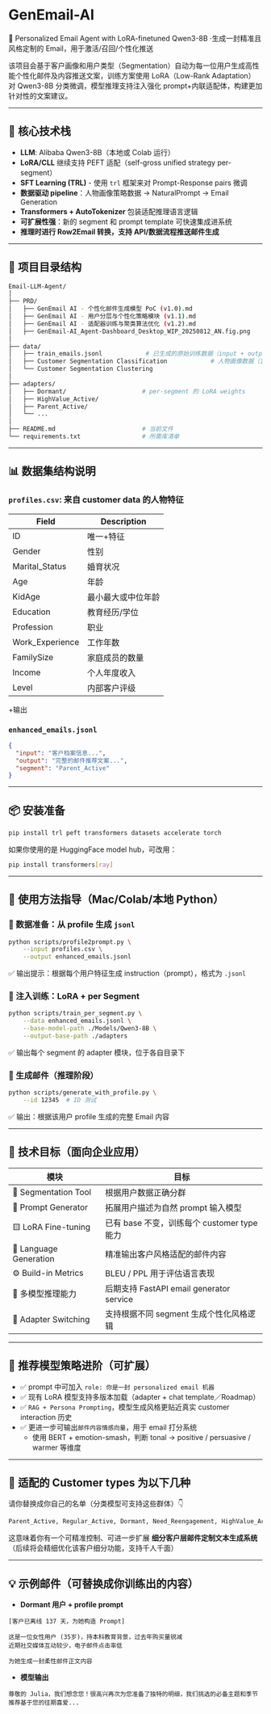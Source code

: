 # GenEmail-AI

📨 Personalized Email Agent with LoRA-finetuned Qwen3-8B
·生成一封精准且风格定制的 Email，用于激活/召回/个性化推送

该项目会基于客户画像和用户类型（Segmentation）自动为每一位用户生成高性能个性化邮件及内容推送文案，训练方案使用 LoRA（Low-Rank Adaptation） 对 Qwen3-8B 分类微调，模型推理支持注入强化 prompt+内联适配体，构建更加针对性的文案建议。

---

## 🧠 核心技术栈

- **LLM**: Alibaba Qwen3-8B（本地或 Colab 运行）
- **LoRA/CLL** 继续支持 PEFT 适配（self-gross unified strategy per-segment）
- **SFT Learning (TRL)** - 使用 `trl` 框架来对 Prompt-Response pairs 微调
- **数据驱动 pipeline**：人物画像策略数据 → NaturalPrompt → Email Generation
- **Transformers + AutoTokenizer** 包装适配推理语言逻辑
- **可扩展性强**：新的 segment 和 prompt template 可快速集成进系统
- **推理时进行 Row2Email 转换，支持 API/数据流程推送邮件生成**

---

## 📁 项目目录结构

```bash
Email-LLM-Agent/
│
├── PRD/
│   ├── GenEmail AI - 个性化邮件生成模型 PoC (v1.0).md
│   ├── GenEmail AI - 用户分层与个性化策略模块 (v1.1).md
│   ├── GenEmail AI - 适配器训练与聚类算法优化 (v1.2).md
│   ├── GenEmail-AI_Agent-Dashboard_Desktop_WIP_20250812_AN.fig.png
│
├── data/
│   ├── train_emails.jsonl            # 已生成的原始训练数据（input + output + segment）
│   ├── Customer Segmentation Classification            # 人物画像数据（含 ID, Age, KidAge, Profession ...）
│   └── Customer Segmentation Clustering
│
├── adapters/
│   ├── Dormant/                     # per-segment 的 LoRA weights
│   ├── HighValue_Active/
│   ├── Parent_Active/
│   └── ...
│
├── README.md                        # 当前文件
└── requirements.txt                 # 所需库清单
```

---

## 📊 数据集结构说明

### `profiles.csv`: 来自 customer data 的人物特征

| Field | Description |
|-------|-------------|
| ID | 唯一+特征 |
| Gender | 性别 |
| Marital_Status | 婚育状况 |
| Age | 年龄 |
| KidAge | 最小最大或中位年龄 |
| Education | 教育经历/学位 |
| Profession | 职业 |
| Work_Experience | 工作年数 |
| FamilySize | 家庭成员的数量 |
| Income | 个人年度收入 |
|Level | 内部客户评级 |
+输出

### `enhanced_emails.jsonl`

```json
{
  "input": "客户档案信息...",
  "output": "完整的邮件推荐文案...",
  "segment": "Parent_Active"
}
```

---

## 📦 安装准备

```bash
pip install trl peft transformers datasets accelerate torch
```

如果你使用的是 HuggingFace model hub，可改用：

```bash
pip install transformers[ray]
```

---

## 🔧 使用方法指导（Mac/Colab/本地 Python）

### 🧵 数据准备：从 profile 生成 `jsonl`

```bash
python scripts/profile2prompt.py \
    --input profiles.csv \
    --output enhanced_emails.jsonl
```

✅ 输出提示：根据每个用户特征生成 instruction（prompt），格式为 `.jsonl`

### 🔧 注入训练：LoRA + per Segment

```bash
python scripts/train_per_segment.py \
    --data enhanced_emails.jsonl \
    --base-model-path ./Models/Qwen3-8B \
    --output-base-path ./adapters
```

✅ 输出每个 segment 的 adapter 模块，位于各自目录下

### 🤖 生成邮件（推理阶段）

```bash
python scripts/generate_with_profile.py \
    --id 12345  # ID 测试
```

✅ 输出：根据该用户 profile 生成的完整 Email 内容

---

## 🎯 技术目标（面向企业应用）

| 模块 | 目标 |
|------|--------|
| 🎯 Segmentation Tool | 根据用户数据正确分群 |
| 🧠 Prompt Generator | 拓展用户描述为自然 prompt 输入模型 |
| 🟨 LoRA Fine-tuning | 已有 base 不变，训练每个 customer type 能力 |
| 🧾 Language Generation | 精准输出客户风格适配的邮件内容 |
| ⚙️ Build-in Metrics | BLEU / PPL 用于评估语言表现 |
| 🚀 多模型推理能力 | 后期支持 FastAPI email generator service |
| 🧩 Adapter Switching | 支持根据不同 segment 生成个性化风格逻辑 |

---

## 🔬 推荐模型策略进阶（可扩展）

- ✅ prompt 中可加入 `role: 你是一封 personalized email 机器`
- ✅ 现有 LoRA 模型支持多版本加载（adapter + chat template／Roadmap）
- ✅ `RAG + Persona Prompting`，模型生成风格更贴近真实 customer interaction 历史
- ✅ 更进一步可输出`邮件内容情感向量`，用于 email 打分系统
  - 使用 BERT + emotion-smash，判断 tonal → positive / persuasive / warmer 等维度

---

## 💌 适配的 Customer types 为以下几种

请你替换成你自己的名单（分类模型可支持这些群体）👇

```bash
Parent_Active, Regular_Active, Dormant, Need_Reengagement, HighValue_Active
```

这意味着你有一个可精准控制、可进一步扩展 **细分客户层邮件定制文本生成系统**（后续将会精细优化该客户细分功能，支持千人千面）

---

## 💡 示例邮件（可替换成你训练出的内容）

- **Dormant 用户 + profile prompt**

```prompt
[客户已离线 137 天，为她构造 Prompt]

这是一位女性用户 (35岁)，持本科教育背景，过去年购买量锐减
近期社交媒体互动较少，电子邮件点击率低

为她生成一封柔性邮件正文内容
```

- **模型输出**

```output
尊敬的 Julia，我们想念您！很高兴再次为您准备了独特的明细，我们挑选的必备主题和季节推荐基于您的往期喜爱...
```

